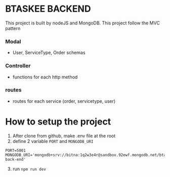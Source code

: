 # BTASKEE BACKEND 
This project is built by nodeJS and MongoDB. This project follow the MVC pattern 
### Modal
* User, ServiceType, Order schemas
### Controller
* functions for each http method 
### routes 
* routes for each service (order, servicetype, user)

# How to setup the project
1. After clone from github, make .env file at the root 
2. define 2 variable `PORT` and `MONGODB_URI`

```
PORT=5001
MONGODB_URI='mongodb+srv://bitna:1q2w3e4r@sandbox.92ewf.mongodb.net/btaskee-back-end'
```

3. run `npm run dev`



